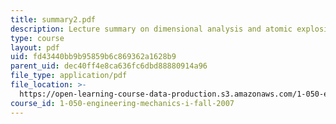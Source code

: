 ```yaml
---
title: summary2.pdf
description: Lecture summary on dimensional analysis and atomic explosions.
type: course
layout: pdf
uid: fd43440bb9b95859b6c869362a1628b9
parent_uid: dec40ff4e8ca636fc6dbd88880914a96
file_type: application/pdf
file_location: >-
  https://open-learning-course-data-production.s3.amazonaws.com/1-050-engineering-mechanics-i-fall-2007/fd43440bb9b95859b6c869362a1628b9_summary2.pdf
course_id: 1-050-engineering-mechanics-i-fall-2007
---
```

